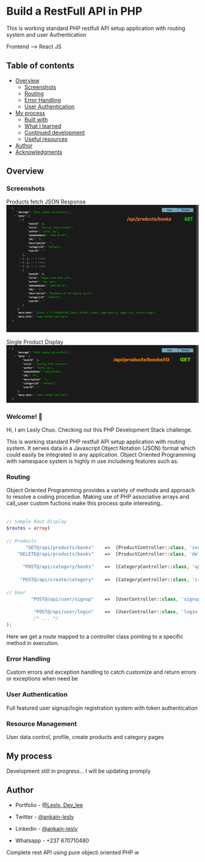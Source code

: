 # Build a RestFull API in PHP

This is working standard PHP restfull API setup application with routing system and user Authentication


Frontend --> React JS




## Table of contents

- [Overview](#overview)
  - [Screenshots](#screenshots)
  - [Routing](#Routing)
  - [Error Handling](#error-handling)
  - [User Authentication](#user-authentication)
- [My process](#my-process)
  - [Built with](#built-with)
  - [What I learned](#what-i-learned)
  - [Continued development](#continued-development)
  - [Useful resources](#useful-resources)
- [Author](#author)
- [Acknowledgments](#acknowledgments)

## Overview
### Screenshots

Products fetch JSON Response
![](./assets/_readme/get-books.png)

Single Product Display
![](./assets/_readme/get-book-id.png)

### Welcome! 👋

Hi, I am Lesly Chuo.
Checking out this PHP Development Stack challenge.

This is working standard PHP restfull API setup application with routing system.
It serves data in a Javascript Object Notation (JSON) format which could easily be integrated in any application. Object Oriented Programming with namespace system is highly in use includeing features such as.




### Routing
Object Oriented Programming provides a variety of methods and approach to resolve a coding procedue. Making use of PHP associative arrays and call_user custom fuctions make this process quite interesting..

```php

// Sample Rout Display
$routes = array(

// Products
	   "GET@/api/products/books"	=> 	[ProductController::class, 'index'],
	"DELETE@/api/products/books" 	=> 	[ProductController::class, 'delete'],	// delete_key, auth_key

	  "POST@/api/category/books"	=> 	[CategoryController::class, 'update'],	// key, name, author, is_read

     "POST@/api/create/category"	=> 	[CategoryController::class, 'create'],	// name, author

// User
         "POST@/api/user/signup"	=> 	[UserController::class, 'signup'],	    // signup user data

          "POST@/api/user/login"	=> 	[UserController::class, 'login'],		// login user data
          /* ... */
);
```

Here we get a route mapped to a controller class pointing to a specific method in execution.


### Error Handling

Custom errors and exception handling to catch customize and return errors or exceptions when need be

### User Authentication

Full featured user signup/login registration system with token authentication


### Resource Management

User data control, profile, create products and category pages


## My process

Development still in progress... I will be updating promply



## Author

- Portfolio - [@Lesly, Dev_lee](https://www.letech-cg.com/portfolio)
<!-- - Frontend Mentor - [@ankain-lesly](https://www.frontendmentor.io/profile/ankain-lesly) -->
- Twitter - [@ankain-lesly](#)
- Linkedin - [@ankain-lesly](#)

- Whatsapp - +237 670710480


Complete rest API using pure objecti oriented PHP w
